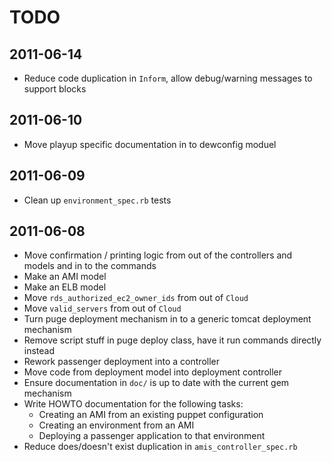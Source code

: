 # TODO

## 2011-06-14

* Reduce code duplication in `Inform`, allow debug/warning messages to support blocks

## 2011-06-10

* Move playup specific documentation in to dewconfig moduel

## 2011-06-09

* Clean up `environment_spec.rb` tests

## 2011-06-08

* Move confirmation / printing logic from out of the controllers and models and in to the commands
* Make an AMI model
* Make an ELB model
* Move `rds_authorized_ec2_owner_ids` from out of `Cloud`
* Move `valid_servers` from out of `Cloud`
* Turn puge deployment mechanism in to a generic tomcat deployment mechanism
* Remove script stuff in puge deploy class, have it run commands directly instead
* Rework passenger deployment into a controller
* Move code from deployment model into deployment controller
* Ensure documentation in `doc/` is up to date with the current gem mechanism
* Write HOWTO documentation for the following tasks:
  * Creating an AMI from an existing puppet configuration
  * Creating an environment from an AMI
  * Deploying a passenger application to that environment
* Reduce does/doesn't exist duplication in `amis_controller_spec.rb`
